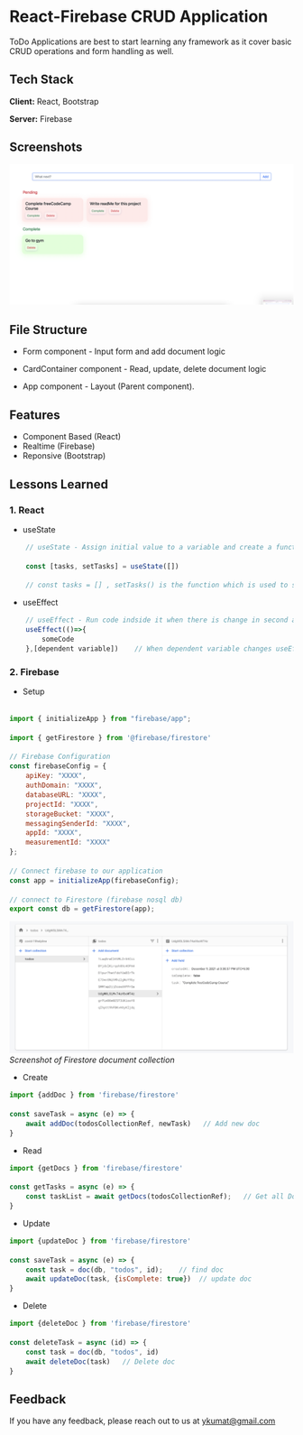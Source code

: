 
# React-Firebase CRUD Application

ToDo Applications are best to start learning any framework as it cover basic CRUD operations and form handling as well.
## Tech Stack

**Client:** React, Bootstrap

**Server:** Firebase


## Screenshots

![App Screenshot](https://raw.githubusercontent.com/yashkumat/React-Firebase-todolist/main/Screenshot%202021-12-09%20at%2015.49.09.png)


## File Structure

- Form component - Input form and add document logic

- CardContainer component - Read, update, delete document logic

- App component - Layout (Parent component).


## Features

- Component Based (React)
- Realtime (Firebase)
- Reponsive (Bootstrap)


## Lessons Learned

### 1. React

- useState
```javascript
    // useState - Assign initial value to a variable and create a function that can be used to change value of variable
    
    const [tasks, setTasks] = useState([])   
    
    // const tasks = [] , setTasks() is the function which is used to set value of tasks
```

- useEffect
```javascript
    // useEffect - Run code indside it when there is change in second arg.
    useEffect(()=>{
        someCode
    },[dependent variable])    // When dependent variable changes useEffect runs 
```

### 2. Firebase

- Setup

```javascript

import { initializeApp } from "firebase/app";

import { getFirestore } from '@firebase/firestore'

// Firebase Configuration
const firebaseConfig = {
    apiKey: "XXXX",
    authDomain: "XXXX",
    databaseURL: "XXXX",
    projectId: "XXXX",
    storageBucket: "XXXX",
    messagingSenderId: "XXXX",
    appId: "XXXX",
    measurementId: "XXXX"
};

// Connect firebase to our application
const app = initializeApp(firebaseConfig);

// connect to Firestore (firebase nosql db)
export const db = getFirestore(app);

```

![Firestore](https://raw.githubusercontent.com/yashkumat/React-Firebase-todolist/main/Screenshot%202021-12-09%20at%2015.47.51.png)
*Screenshot of Firestore document collection*

- Create

```javascript
import {addDoc } from 'firebase/firestore'

const saveTask = async (e) => {
    await addDoc(todosCollectionRef, newTask)   // Add new doc
}
```

- Read

```javascript
import {getDocs } from 'firebase/firestore'

const getTasks = async (e) => {
    const taskList = await getDocs(todosCollectionRef);   // Get all Docs
}
```

- Update

```javascript
import {updateDoc } from 'firebase/firestore'

const saveTask = async (e) => {
    const task = doc(db, "todos", id);    // find doc 
    await updateDoc(task, {isComplete: true})  // update doc 
}
```

- Delete

```javascript
import {deleteDoc } from 'firebase/firestore'

const deleteTask = async (id) => {
    const task = doc(db, "todos", id)
    await deleteDoc(task)   // Delete doc
}
```
## Feedback

If you have any feedback, please reach out to us at ykumat@gmail.com


